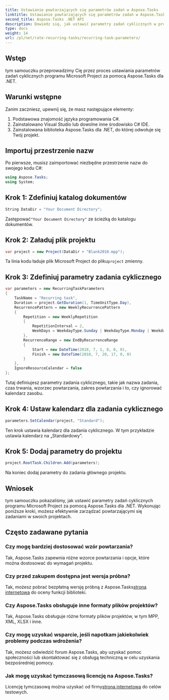 ```yaml
---
title: Ustawianie powtarzających się parametrów zadań w Aspose.Tasks
linktitle: Ustawianie powtarzających się parametrów zadań w Aspose.Tasks
second_title: Aspose.Tasks .NET API
description: Dowiedz się, jak ustawić parametry zadań cyklicznych w programie Microsoft Project przy użyciu Aspose.Tasks dla .NET. Kompleksowy samouczek z przewodnikiem krok po kroku.
type: docs
weight: 14
url: /pl/net/rate-recurring-tasks/recurring-task-parameters/
---
```

## Wstęp
tym samouczku przeprowadzimy Cię przez proces ustawiania parametrów zadań cyklicznych programu Microsoft Project za pomocą Aspose.Tasks dla .NET.
## Warunki wstępne
Zanim zaczniesz, upewnij się, że masz następujące elementy:
1. Podstawowa znajomość języka programowania C#.
2. Zainstalowano Visual Studio lub dowolne inne środowisko C# IDE.
3. Zainstalowana biblioteka Aspose.Tasks dla .NET, do której odwołuje się Twój projekt.

## Importuj przestrzenie nazw
Po pierwsze, musisz zaimportować niezbędne przestrzenie nazw do swojego kodu C#:
```csharp
using Aspose.Tasks;
using System;

```
## Krok 1: Zdefiniuj katalog dokumentów
```csharp
String DataDir = "Your Document Directory";
```
 Zastępować`"Your Document Directory"` ze ścieżką do katalogu dokumentów.
## Krok 2: Załaduj plik projektu
```csharp
var project = new Project(DataDir + "Blank2010.mpp");
```
 Ta linia kodu ładuje plik Microsoft Project do pliku`project` zmienny.
## Krok 3: Zdefiniuj parametry zadania cyklicznego
```csharp
var parameters = new RecurringTaskParameters
{
    TaskName = "Recurring task",
    Duration = project.GetDuration(1, TimeUnitType.Day),
    RecurrencePattern = new WeeklyRecurrencePattern
    {
        Repetition = new WeeklyRepetition
        {
            RepetitionInterval = 2,
            WeekDays = WeekdayType.Sunday | WeekdayType.Monday | WeekdayType.Friday
        },
        RecurrenceRange = new EndByRecurrenceRange
        {
            Start = new DateTime(2018, 7, 1, 8, 0, 0),
            Finish = new DateTime(2018, 7, 20, 17, 0, 0)
        }
    },
    IgnoreResourceCalendar = false
};
```
Tutaj definiujesz parametry zadania cyklicznego, takie jak nazwa zadania, czas trwania, wzorzec powtarzania, zakres powtarzania i to, czy ignorować kalendarz zasobu.
## Krok 4: Ustaw kalendarz dla zadania cyklicznego
```csharp
parameters.SetCalendar(project, "Standard");
```
Ten krok ustawia kalendarz dla zadania cyklicznego. W tym przykładzie ustawia kalendarz na „Standardowy”.
## Krok 5: Dodaj parametry do projektu
```csharp
project.RootTask.Children.Add(parameters);
```
Na koniec dodaj parametry do zadania głównego projektu.

## Wniosek
tym samouczku pokazaliśmy, jak ustawić parametry zadań cyklicznych programu Microsoft Project za pomocą Aspose.Tasks dla .NET. Wykonując poniższe kroki, możesz efektywnie zarządzać powtarzającymi się zadaniami w swoich projektach.
## Często zadawane pytania
### Czy mogę bardziej dostosować wzór powtarzania?
Tak, Aspose.Tasks zapewnia różne wzorce powtarzania i opcje, które można dostosować do wymagań projektu.
### Czy przed zakupem dostępna jest wersja próbna?
 Tak, możesz pobrać bezpłatną wersję próbną z Aspose.Tasks[strona internetowa](https://purchase.aspose.com/buy) do oceny funkcji biblioteki.
### Czy Aspose.Tasks obsługuje inne formaty plików projektów?
Tak, Aspose.Tasks obsługuje różne formaty plików projektów, w tym MPP, XML, XLSX i inne.
### Czy mogę uzyskać wsparcie, jeśli napotkam jakiekolwiek problemy podczas wdrożenia?
Tak, możesz odwiedzić forum Aspose.Tasks, aby uzyskać pomoc społeczności lub skontaktować się z obsługą techniczną w celu uzyskania bezpośredniej pomocy.
### Jak mogę uzyskać tymczasową licencję na Aspose.Tasks?
 Licencję tymczasową można uzyskać od firmy[strona internetowa](https://purchase.aspose.com/temporary-license/) do celów testowych.
